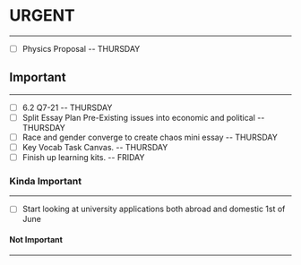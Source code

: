 # URGENT
---
- [ ] Physics Proposal -- THURSDAY

## Important
---
- [ ] 6.2 Q7-21 -- THURSDAY
- [ ] Split Essay Plan Pre-Existing issues into economic and political -- THURSDAY
- [ ] Race and gender converge to create chaos mini essay -- THURSDAY
- [ ] Key Vocab Task Canvas. -- THURSDAY
- [ ] Finish up learning kits. -- FRIDAY

### Kinda Important
---
- [ ] Start looking at university applications both abroad and domestic 1st of June 

#### Not  Important 
---
